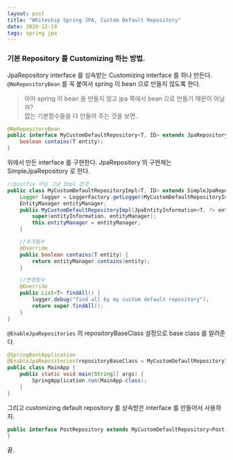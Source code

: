 ```yaml
---
layout: post
title: "Whiteship Spring JPA, Custom Default Repository"
date: 2020-12-19
tags: spring jpa
---
```


### 기본 Repository 를 Customizing 하는 방법.

JpaRepository interface 를 상속받는 Customizing interface 를 하나 만든다.  
`@NoRepositoryBean` 를 꼭 붙여서 spring 이 bean 으로 만들지 않도록 한다.
> 아마 spring 이 bean 을 만들지 않고 jpa 쪽에서 bean 으로 만들기 때문이 아닐까?  
> 없는 기본함수들을 다 만들어 주는 것을 보면..

``` java
@NoRepositoryBean
public interface MyCustomDefaultRepository<T, ID> extends JpaRepository<T, ID> {
    boolean contains(T entity);
}
```

위에서 만든 interface 를 구현한다. JpaRepository 의 구현체는 SimpleJpaRepository 로 한다.

``` java
//postfix 아님 그냥 Impl 쓴것
public class MyCustomDefaultRepositoryImpl<T, ID> extends SimpleJpaRepository<T, ID> implements MyCustomDefaultRepository<T, ID> {
    Logger logger = LoggerFactory.getLogger(MyCustomDefaultRepositoryImpl.class);
    EntityManager entityManager;
    public MyCustomDefaultRepositoryImpl(JpaEntityInformation<T, ?> entityInformation, EntityManager entityManager) {
        super(entityInformation, entityManager);
        this.entityManager = entityManager;
    }

    //추가함수
    @Override
    public boolean contains(T entity) {
        return entityManager.contains(entity);
    }

    //변경함수
    @Override
    public List<T> findAll() {
        logger.debug("find all by my custom default repository");
        return super.findAll();
    }
}
```

`@EnableJpaRepositories` 의 repositoryBaseClass 설정으로 base class 를 알려준다.

``` java
@SpringBootApplication
@EnableJpaRepositories(repositoryBaseClass = MyCustomDefaultRepositoryImpl.class)
public class MainApp {
    public static void main(String[] args) {
        SpringApplication.run(MainApp.class);
    }
}
```

그리고 customizing default repository 를 상속받은 interface 를 만들어서 사용하자.
``` java
public interface PostRepository extends MyCustomDefaultRepository<Post, Long> {
}
```

끝.
